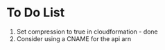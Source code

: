 # To Do List

1. Set compression to true in cloudformation - done
2. Consider using a CNAME for the api arn
